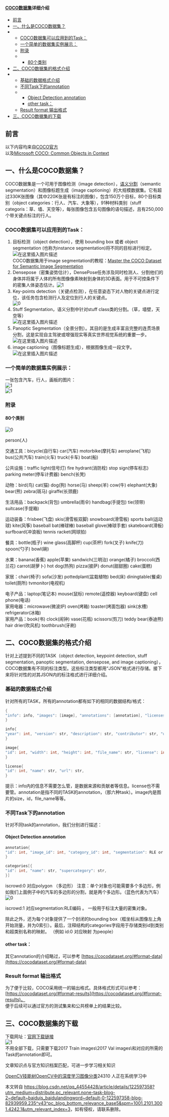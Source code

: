  

#### [COCO数据集](https://so.csdn.net/so/search?q=COCO%E6%95%B0%E6%8D%AE%E9%9B%86&spm=1001.2101.3001.7020)详细介绍

*   [前言](#_3)
*   [一、什么是COCO数据集？](#COCO_7)
*   *   [COCO数据集可以应用到的Task：](#COCOTask_10)
    *   [一个简单的数据集实例展示：](#_24)
    *   [附录](#_28)
    *   *   [80个类别](#80_29)
*   [二、COCO数据集的格式介绍](#COCO_56)
*   *   [基础的数据格式介绍](#_59)
    *   [不同Task下的annotation](#Taskannotation_80)
    *   *   [Object Detection annotation](#Object_Detection_annotation_82)
        *   [other task：](#other_task_100)
    *   [Result format 输出格式](#Result_format___103)
*   [三、COCO数据集的下载](#COCO_107)

前言
--

以下内容均来自[COCO官方](https://cocodataset.org/#home)  
以及[Microsoft COCO: Common Objects in Context](https://arxiv.org/pdf/1405.0312.pdf)

一、什么是COCO数据集？
-------------

COCO数据集是一个可用于图像检测（image detection），[语义分割](https://so.csdn.net/so/search?q=%E8%AF%AD%E4%B9%89%E5%88%86%E5%89%B2&spm=1001.2101.3001.7020)（semantic segmentation）和图像标题生成（image captioning）的大规模数据集。它有超过330K张图像（其中220K张是有标注的图像），包含150万个目标，80个目标类别（object categories：行人、汽车、大象等），91种材料类别（stuff categoris：草、墙、天空等），每张图像包含五句图像的语句描述，且有250,000个带关键点标注的行人。

### COCO数据集可以应用到的Task：

1.  目标检测（object detection），使用 bounding box 或者 object segmentation (也称为instance segmentation)将不同的目标进行标定。  
    ![在这里插入图片描述](https://img-blog.csdnimg.cn/5dc9dcdbf85a4d3e8373020202a78da3.png?x-oss-process=image/watermark,type_d3F5LXplbmhlaQ,shadow_50,text_Q1NETiBA562J5b6F5oiI5aSa44CC,size_20,color_FFFFFF,t_70,g_se,x_16)  
    COCO数据集用于image segmentation的教程：[Master the COCO Dataset for Semantic Image Segmentation](https://towardsdatascience.com/master-the-coco-dataset-for-semantic-image-segmentation-part-1-of-2-732712631047)
2.  Densepose（密集姿势估计），DensePose任务涉及同时检测人、分割他们的身体并将属于人体的所有图像像素映射到身体的3D表面。用于不可控条件下的密集人体姿态估计。![1](https://img-blog.csdnimg.cn/2fefb41ac395401d918e4df432132554.png?x-oss-process=image/watermark,type_d3F5LXplbmhlaQ,shadow_50,text_Q1NETiBA562J5b6F5oiI5aSa44CC,size_20,color_FFFFFF,t_70,g_se,x_16)
3.  Key-points detection（关键点检测），在任意姿态下对人物的关键点进行定位，该任务包含检测行人及定位到行人的关键点。  
    ![0](https://img-blog.csdnimg.cn/5582fb173a0542eda65cb2512a1a4630.png?x-oss-process=image/watermark,type_d3F5LXplbmhlaQ,shadow_50,text_Q1NETiBA562J5b6F5oiI5aSa44CC,size_20,color_FFFFFF,t_70,g_se,x_16)
4.  Stuff Segmentation，语义分割中针对stuff class类的分割。（草，墙壁，天空等）  
    ![在这里插入图片描述](https://img-blog.csdnimg.cn/00df72b46c2e43fdb3e8c1f0c53b3c7d.png?x-oss-process=image/watermark,type_d3F5LXplbmhlaQ,shadow_50,text_Q1NETiBA562J5b6F5oiI5aSa44CC,size_20,color_FFFFFF,t_70,g_se,x_16)
5.  Panoptic Segmentation（全景分割）。其目的是生成丰富且完整的连贯场景分割，这是实现自主驾驶或增强现实等真实世界视觉系统的重要一步。  
    ![在这里插入图片描述](https://img-blog.csdnimg.cn/82d96c0e10f84cfcbb68f4cd79f0f4e6.png?x-oss-process=image/watermark,type_d3F5LXplbmhlaQ,shadow_50,text_Q1NETiBA562J5b6F5oiI5aSa44CC,size_20,color_FFFFFF,t_70,g_se,x_16)
6.  image captioning（图像标题生成），根据图像生成一段文字。  
    ![在这里插入图片描述](https://img-blog.csdnimg.cn/43f591aff7ee45ab97c2c378c6d6cb56.png?x-oss-process=image/watermark,type_d3F5LXplbmhlaQ,shadow_50,text_Q1NETiBA562J5b6F5oiI5aSa44CC,size_20,color_FFFFFF,t_70,g_se,x_16)

### 一个简单的数据集实例展示：

一张包含汽车，行人，画板的图片：  
![1](https://img-blog.csdnimg.cn/c513032663a54fe59341e3ab7e4910d5.png?x-oss-process=image/watermark,type_d3F5LXplbmhlaQ,shadow_50,text_Q1NETiBA562J5b6F5oiI5aSa44CC,size_20,color_FFFFFF,t_70,g_se,x_16)  
![1](https://img-blog.csdnimg.cn/97545fcba86641ed8a85e39b9f4822e1.png?x-oss-process=image/watermark,type_d3F5LXplbmhlaQ,shadow_50,text_Q1NETiBA562J5b6F5oiI5aSa44CC,size_20,color_FFFFFF,t_70,g_se,x_16)

### 附录

#### 80个类别

![0](https://img-blog.csdnimg.cn/daf866bae93c45f8ae0795b36c5dbae2.png?x-oss-process=image/watermark,type_d3F5LXplbmhlaQ,shadow_50,text_Q1NETiBA562J5b6F5oiI5aSa44CC,size_20,color_FFFFFF,t_70,g_se,x_16)

person(人)

交通工具：bicycle(自行车) car(汽车) motorbike(摩托车) aeroplane(飞机) bus(公共汽车) train(火车) truck(卡车) boat(船)

公共设施：traffic light(信号灯) fire hydrant(消防栓) stop sign(停车标志) parking meter(停车计费器) bench(长凳)

动物：bird(鸟) cat(猫) dog(狗) horse(马) sheep(羊) cow(牛) elephant(大象) bear(熊) zebra(斑马) giraffe(长颈鹿)

生活用品：backpack(背包) umbrella(雨伞) handbag(手提包) tie(领带) suitcase(手提箱)

运动装备：frisbee(飞盘) skis(滑雪板双脚) snowboard(滑雪板) sports ball(运动球) kite(风筝) baseball bat(棒球棒) baseball glove(棒球手套) skateboard(滑板) surfboard(冲浪板) tennis racket(网球拍)

餐具：bottle(瓶子) wine glass(高脚杯) cup(茶杯) fork(叉子) knife(刀)  
spoon(勺子) bowl(碗)

水果：banana(香蕉) apple(苹果) sandwich(三明治) orange(橘子) broccoli(西兰花) carrot(胡萝卜) hot dog(热狗) pizza(披萨) donut(甜甜圈) cake(蛋糕)

家居：chair(椅子) sofa(沙发) pottedplant(盆栽植物) bed(床) diningtable(餐桌) toilet(厕所) tvmonitor(电视机)

电子产品：laptop(笔记本) mouse(鼠标) remote(遥控器) keyboard(键盘) cell phone(电话)  
家用电器：microwave(微波炉) oven(烤箱) toaster(烤面包器) sink(水槽) refrigerator(冰箱)  
家用产品：book(书) clock(闹钟) vase(花瓶) scissors(剪刀) teddy bear(泰迪熊) hair drier(吹风机) toothbrush(牙刷)

二、COCO数据集的格式介绍
--------------

针对上述提到不同的TASK（object detection, keypoint detection, stuff segmentation, panoptic segmentation, densepose, and image captioning），COCO数据集有不同的标注类型。这些标注类型都用“JSON”格式进行存储。接下来将针对性的对其JSON内的标注格式进行详细介绍。

### 基础的数据格式介绍

针对所有的TASK，所有的annotation都有如下的相同的数据结构/格式：

```c
{
"info": info, "images": [image], "annotations": [annotation], "licenses": [license],
}

info{
"year": int, "version": str, "description": str, "contributor": str, "url": str, "date_created": datetime,
}

image{
"id": int, "width": int, "height": int, "file_name": str, "license": int, "flickr_url": str, "coco_url": str, "date_captured": datetime,
}

license{
"id": int, "name": str, "url": str,
}
```

提示：info内的信息不需要怎么管，是数据来源和贡献者等信息。license也不需要管。annotation是指不同的TASK的annotation，（那六种task）。image内是图片的size，id，file\_name等等。

### 不同Task下的annotation

针对不同task的annotation，我们分别进行描述：

#### Object Detection annotation

```c
annotation{
"id": int, "image_id": int, "category_id": int, "segmentation": RLE or [polygon], "area": float, "bbox": [x,y,width,height], "iscrowd": 0 or 1,
}

categories[{
"id": int, "name": str, "supercategory": str,
}]
```

iscrowd:0 对应polygon （多边形） 注意：单个对象也可能需要多个多边形，例如我们上面例子中的汽车的多边形的分割，就是两个多边形。（蓝色代表为汽车）![0](https://img-blog.csdnimg.cn/8c8f5a362fbc4b0eb31aabaa34d87428.png?x-oss-process=image/watermark,type_d3F5LXplbmhlaQ,shadow_50,text_Q1NETiBA562J5b6F5oiI5aSa44CC,size_10,color_FFFFFF,t_70,g_se,x_16)

iscrowd:1 对应segmentation:RLE编码 。 一般用于标注大量的密集对象。

除此之外，还为每个对象提供了一个封闭的bounding box（框坐标从图像左上角开始测量，并为0索引）。最后，注释结构的categories字段用于存储类别id到类别和超类别名称的映射。 （例如 id:0 对应映射 为people）

#### other task：

其它annotation的介绍略过，可以参考 [https://cocodataset.org/#format-data](https://cocodataset.org/#format-data)

### Result format 输出格式

为了便于比较，COCO采用统一的输出格式。具体格式形式可以参考：[https://cocodataset.org/#format-results](https://cocodataset.org/#format-results)。  
便于后续可以通过官方的测试集来和公共榜单上的结果比较。

三、COCO数据集的下载
------------

下载网址：[官网下载链接](https://cocodataset.org/#download)  
![1](https://img-blog.csdnimg.cn/aa21f658133941958de00d294a37507c.png?x-oss-process=image/watermark,type_d3F5LXplbmhlaQ,shadow_50,text_Q1NETiBA562J5b6F5oiI5aSa44CC,size_20,color_FFFFFF,t_70,g_se,x_16)  
不用全部下载，只需要下载2017 Train images\\2017 Val images\\和对应的所需的Task的annotation即可。

 

文章知识点与官方知识档案匹配，可进一步学习相关知识

[OpenCV技能树](https://edu.csdn.net/skill/opencv/opencv-a181ede3b8c7487fbcc212796c27ce77?utm_source=csdn_ai_skill_tree_blog)[OpenCV中的深度学习](https://edu.csdn.net/skill/opencv/opencv-a181ede3b8c7487fbcc212796c27ce77?utm_source=csdn_ai_skill_tree_blog)[图像分类](https://edu.csdn.net/skill/opencv/opencv-a181ede3b8c7487fbcc212796c27ce77?utm_source=csdn_ai_skill_tree_blog)24310 人正在系统学习中

本文转自 <https://blog.csdn.net/qq_44554428/article/details/122597358?utm_medium=distribute.pc_relevant.none-task-blog-2~default~baidujs_baidulandingword~default-0-122597358-blog-82939959.235^v43^pc_blog_bottom_relevance_base5&spm=1001.2101.3001.4242.1&utm_relevant_index=3>，如有侵权，请联系删除。